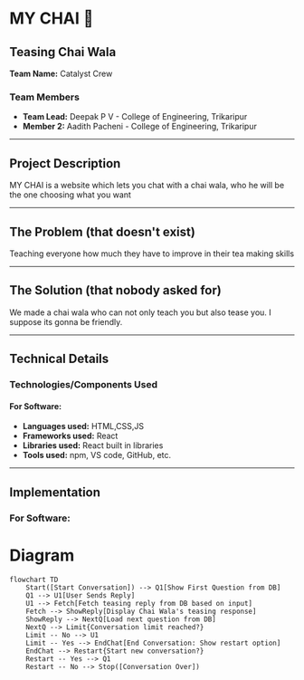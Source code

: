 # MY CHAI 🎯

## Teasing Chai Wala

**Team Name:** Catalyst Crew  

### Team Members
- **Team Lead:** Deepak P V - College of Engineering, Trikaripur  
- **Member 2:** Aadith Pacheni - College of Engineering, Trikaripur

---

## Project Description
MY CHAI is a website which lets you chat with a chai wala, who he will be the one choosing what you want

---

## The Problem (that doesn't exist)
Teaching everyone how much they have to improve in their tea making skills

---

## The Solution (that nobody asked for)
We made a chai wala who can not only teach you but also tease you. I suppose its gonna be friendly.

---

## Technical Details

### Technologies/Components Used

#### For Software:
- **Languages used:** HTML,CSS,JS 
- **Frameworks used:** React  
- **Libraries used:** React built in libraries  
- **Tools used:** npm, VS code, GitHub, etc.   

---

## Implementation

### For Software:

# Diagram

```mermaid
flowchart TD
    Start([Start Conversation]) --> Q1[Show First Question from DB]
    Q1 --> U1[User Sends Reply]
    U1 --> Fetch[Fetch teasing reply from DB based on input]
    Fetch --> ShowReply[Display Chai Wala's teasing response]
    ShowReply --> NextQ[Load next question from DB]
    NextQ --> Limit{Conversation limit reached?}
    Limit -- No --> U1
    Limit -- Yes --> EndChat[End Conversation: Show restart option]
    EndChat --> Restart{Start new conversation?}
    Restart -- Yes --> Q1
    Restart -- No --> Stop([Conversation Over])

